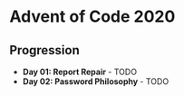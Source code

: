 # Advent of Code 2020

## Progression

- **Day 01: Report Repair** - TODO
- **Day 02: Password Philosophy** - TODO
